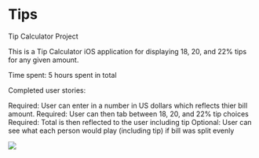 # Tips
Tip Calculator Project

This is a Tip Calculator iOS application for displaying 18, 20, and 22% tips for any given amount.

Time spent: 5 hours spent in total

Completed user stories:

 Required: User can enter in a number in US dollars which reflects thier bill amount.
 Required: User can then tab between 18, 20, and 22% tip choices
 Required: Total is then reflected to the user including tip
 Optional: User can see what each person would play (including tip) if bill was split evenly


![](http://i.imgur.com/ZyIdGKh.gifv)

